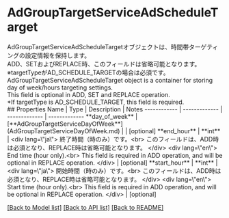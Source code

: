 # AdGroupTargetServiceAdScheduleTarget

<div lang=\"ja\"> AdGroupTargetServiceAdScheduleTargetオブジェクトは、時間帯ターゲティングの設定情報を保持します。<br> ADD、SETおよびREPLACE時、このフィールドは省略可能となります。<br> ※targetTypeがAD_SCHEDULE_TARGETの場合は必須です。 </div> <div lang=\"en\"> AdGroupTargetServiceAdScheduleTarget object is a container for storing day of week/hours targeting settings.<br> This field is optional in ADD, SET and REPLACE operation.<br> *If targetType is AD_SCHEDULE_TARGET, this field is required. </div> 
## Properties
Name | Type | Description | Notes
------------ | ------------- | ------------- | -------------
**day_of_week** | [**AdGroupTargetServiceDayOfWeek**](AdGroupTargetServiceDayOfWeek.md) |  | [optional] 
**end_hour** | **int** | &lt;div lang&#x3D;\&quot;ja\&quot;&gt; 終了時間（時のみ）です。&lt;br&gt; このフィールドは、ADD時は必須となり、REPLACE時は省略可能となります。 &lt;/div&gt; &lt;div lang&#x3D;\&quot;en\&quot;&gt; End time (hour only).&lt;br&gt; This field is required in ADD operation, and will be optional in REPLACE operation. &lt;/div&gt;  | [optional] 
**start_hour** | **int** | &lt;div lang&#x3D;\&quot;ja\&quot;&gt; 開始時間（時のみ）です。&lt;br&gt; このフィールドは、ADD時は必須となり、REPLACE時は省略可能となります。 &lt;/div&gt; &lt;div lang&#x3D;\&quot;en\&quot;&gt; Start time (hour only).&lt;br&gt; This field is required in ADD operation, and will be optional in REPLACE operation. &lt;/div&gt;  | [optional] 

[[Back to Model list]](../README.md#documentation-for-models) [[Back to API list]](../README.md#documentation-for-api-endpoints) [[Back to README]](../README.md)


